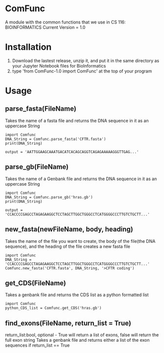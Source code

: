 # ComFunc
A module with the common functions that we use in CS 116: BIOINFORMATICS
Current Version = 1.0 

# Installation
1. Download the lastest release, unzip it, and put it in the same directory as your Jupyter Notebook files for BioInformatics
2. type 'from ComFunc-1.0 import ComFunc' at the top of your program

# Usage
## parse_fasta(FileName)
Takes the name of a fasta file and returns the DNA sequence in it as an uppercase String 

	import Comfunc
	DNA_String = Comfunc.parse_fasta('CFTR.fasta')
	print(DNA_String)
	
	output = 'AATTGGAAGCAAATGACATCACAGCAGGTCAGAGAAAAAGGGTTGAG...'

## parse_gb(FileName)
Takes the name of a Genbank file and returns the DNA sequence in it as an uppercase String
	
	import Comfunc
	DNA_String = Comfunc.parse_gb('hras.gb')
	print(DNA_String)

	output = 'CCACCCCGAGCCTAGAGAAGGCTCCTAGCTTGGCTGGGCCTCATGGGGCCCTTGTCTGCTT...'

## new_fasta(newFileName, body, heading)
Takes the name of the file you want to create, the body of the file(the DNA sequence), and the heading of the file creates a new fasta file
	
	import Comfunc
	DNA_String = 'CCACCCCGAGCCTAGAGAAGGCTCCTAGCTTGGCTGGGCCTCATGGGGCCCTTGTCTGCTT...'
	Comfunc.new_fasta('CFTR.fasta', DNA_String, '>CFTR coding')
	
## get_CDS(FileName)
Takes a genbank file and returns the CDS list as a python formatted list
	
	import Comfunc
	python_CDS_list = Comfunc.get_CDS('hras.gb')

## find_exons(FileName, return_list = True)
return_list:bool, optional - True will return a list of exons, false will return the full exon string
Takes a genbank file and returns either a list of the exon sequences if return_list == True
	
